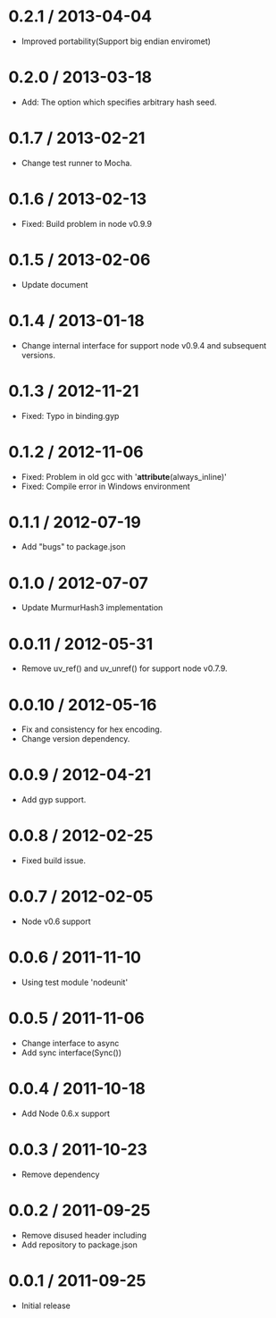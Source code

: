 0.2.1 / 2013-04-04
==================

  * Improved portability(Support big endian enviromet) 

0.2.0 / 2013-03-18
==================

  * Add: The option which specifies arbitrary hash seed.

0.1.7 / 2013-02-21
==================

  * Change test runner to Mocha.

0.1.6 / 2013-02-13
==================

  * Fixed: Build problem in node v0.9.9

0.1.5 / 2013-02-06
==================

  * Update document

0.1.4 / 2013-01-18
==================

  * Change internal interface for support node v0.9.4 and subsequent versions.

0.1.3 / 2012-11-21
==================

  * Fixed: Typo in binding.gyp

0.1.2 / 2012-11-06
==================

  * Fixed: Problem in old gcc with '__attribute__(always_inline)'
  * Fixed: Compile error in Windows environment

0.1.1 / 2012-07-19
==================

  * Add "bugs" to package.json

0.1.0 / 2012-07-07
==================

  * Update MurmurHash3 implementation

0.0.11 / 2012-05-31
==================

  * Remove uv_ref() and uv_unref() for support node v0.7.9.

0.0.10 / 2012-05-16
==================

  * Fix and consistency for hex encoding.
  * Change version dependency.

0.0.9 / 2012-04-21
==================

  * Add gyp support.

0.0.8 / 2012-02-25
==================

  * Fixed build issue.

0.0.7 / 2012-02-05
==================

  * Node v0.6 support

0.0.6 / 2011-11-10
==================

  * Using test module 'nodeunit'

0.0.5 / 2011-11-06
==================

  * Change interface to async
  * Add sync interface(Sync())

0.0.4 / 2011-10-18
==================

  * Add Node 0.6.x support

0.0.3 / 2011-10-23
==================

  * Remove dependency

0.0.2 / 2011-09-25
==================

  * Remove disused header including
  * Add repository to package.json

0.0.1 / 2011-09-25
==================

  * Initial release
